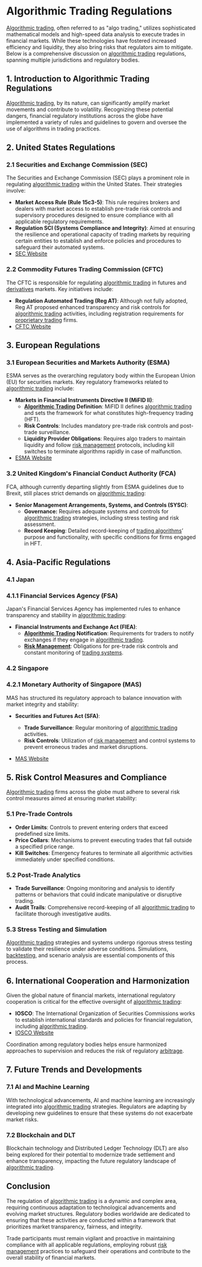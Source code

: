 # Algorithmic Trading Regulations

[Algorithmic trading](../a/algorithmic_trading.md), often referred to as "algo trading," utilizes sophisticated mathematical models and high-speed data analysis to execute trades in financial markets. While these technologies have fostered increased efficiency and liquidity, they also bring risks that regulators aim to mitigate. Below is a comprehensive discussion on [algorithmic trading](../a/algorithmic_trading.md) regulations, spanning multiple jurisdictions and regulatory bodies.

## 1. Introduction to Algorithmic Trading Regulations

[Algorithmic trading](../a/algorithmic_trading.md), by its nature, can significantly amplify market movements and contribute to volatility. Recognizing these potential dangers, financial regulatory institutions across the globe have implemented a variety of rules and guidelines to govern and oversee the use of algorithms in trading practices.

## 2. United States Regulations

### 2.1 Securities and Exchange Commission (SEC)

The Securities and Exchange Commission (SEC) plays a prominent role in regulating [algorithmic trading](../a/algorithmic_trading.md) within the United States. Their strategies involve:

- **Market Access Rule (Rule 15c3-5)**: This rule requires brokers and dealers with market access to establish pre-trade risk controls and supervisory procedures designed to ensure compliance with all applicable regulatory requirements.
- **Regulation SCI (Systems Compliance and Integrity)**: Aimed at ensuring the resilience and operational capacity of trading markets by requiring certain entities to establish and enforce policies and procedures to safeguard their automated systems.
- [SEC Website](https://www.sec.gov/)

### 2.2 Commodity Futures Trading Commission (CFTC)

The CFTC is responsible for regulating [algorithmic trading](../a/algorithmic_trading.md) in futures and [derivatives](../d/derivatives.md) markets. Key initiatives include:

- **Regulation Automated Trading (Reg AT)**: Although not fully adopted, Reg AT proposed enhanced transparency and risk controls for [algorithmic trading](../a/algorithmic_trading.md) activities, including registration requirements for [proprietary trading](../p/proprietary_trading.md) firms.
- [CFTC Website](https://www.cftc.gov/)

## 3. European Regulations

### 3.1 European Securities and Markets Authority (ESMA)

ESMA serves as the overarching regulatory body within the European Union (EU) for securities markets. Key regulatory frameworks related to [algorithmic trading](../a/algorithmic_trading.md) include:

- **Markets in Financial Instruments Directive II (MiFID II)**:
  - **[Algorithmic Trading](../a/algorithmic_trading.md) Definition**: MiFID II defines [algorithmic trading](../a/algorithmic_trading.md) and sets the framework for what constitutes high-frequency trading (HFT).
  - **Risk Controls**: Includes mandatory pre-trade risk controls and post-trade surveillance.
  - **Liquidity Provider Obligations**: Requires algo traders to maintain liquidity and follow [risk management](../r/risk_management.md) protocols, including kill switches to terminate algorithms rapidly in case of malfunction.
- [ESMA Website](https://www.esma.europa.eu/)

### 3.2 United Kingdom's Financial Conduct Authority (FCA)

FCA, although currently departing slightly from ESMA guidelines due to Brexit, still places strict demands on [algorithmic trading](../a/algorithmic_trading.md):

- **Senior Management Arrangements, Systems, and Controls (SYSC)**:
  - **Governance:** Requires adequate systems and controls for [algorithmic trading](../a/algorithmic_trading.md) strategies, including stress testing and risk assessment.
  - **Record Keeping**: Detailed record-keeping of [trading algorithms](../t/trading_algorithms.md)’ purpose and functionality, with specific conditions for firms engaged in HFT.

## 4. Asia-Pacific Regulations

### 4.1 Japan

### 4.1.1 Financial Services Agency (FSA)

Japan's Financial Services Agency has implemented rules to enhance transparency and stability in [algorithmic trading](../a/algorithmic_trading.md):

- **Financial Instruments and Exchange Act (FIEA)**:
  - **[Algorithmic Trading](../a/algorithmic_trading.md) Notification**: Requirements for traders to notify exchanges if they engage in [algorithmic trading](../a/algorithmic_trading.md).
  - **[Risk Management](../r/risk_management.md)**: Obligations for pre-trade risk controls and constant monitoring of [trading systems](../t/trading_systems.md).

### 4.2 Singapore

### 4.2.1 Monetary Authority of Singapore (MAS)

MAS has structured its regulatory approach to balance innovation with market integrity and stability:

- **Securities and Futures Act (SFA)**:
  - **Trade Surveillance**: Regular monitoring of [algorithmic trading](../a/algorithmic_trading.md) activities.
  - **Risk Controls**: Utilization of [risk management](../r/risk_management.md) and control systems to prevent erroneous trades and market disruptions.

- [MAS Website](https://www.mas.gov.sg/)

## 5. Risk Control Measures and Compliance

[Algorithmic trading](../a/algorithmic_trading.md) firms across the globe must adhere to several risk control measures aimed at ensuring market stability:

### 5.1 Pre-Trade Controls

- **Order Limits**: Controls to prevent entering orders that exceed predefined size limits.
- **Price Collars**: Mechanisms to prevent executing trades that fall outside a specified price range.
- **Kill Switches**: Emergency features to terminate all algorithmic activities immediately under specified conditions.

### 5.2 Post-Trade Analytics

- **Trade Surveillance**: Ongoing monitoring and analysis to identify patterns or behaviors that could indicate manipulative or disruptive trading.
- **Audit Trails**: Comprehensive record-keeping of all [algorithmic trading](../a/algorithmic_trading.md) to facilitate thorough investigative audits.

### 5.3 Stress Testing and Simulation

[Algorithmic trading](../a/algorithmic_trading.md) strategies and systems undergo rigorous stress testing to validate their resilience under adverse conditions. Simulations, [backtesting](../b/backtesting.md), and scenario analysis are essential components of this process.

## 6. International Cooperation and Harmonization

Given the global nature of financial markets, international regulatory cooperation is critical for the effective oversight of [algorithmic trading](../a/algorithmic_trading.md):

- **IOSCO**: The International Organization of Securities Commissions works to establish international standards and policies for financial regulation, including [algorithmic trading](../a/algorithmic_trading.md).
- [IOSCO Website](https://www.iosco.org/)

Coordination among regulatory bodies helps ensure harmonized approaches to supervision and reduces the risk of regulatory [arbitrage](../a/arbitrage.md).

## 7. Future Trends and Developments

### 7.1 AI and Machine Learning

With technological advancements, AI and machine learning are increasingly integrated into [algorithmic trading](../a/algorithmic_trading.md) strategies. Regulators are adapting by developing new guidelines to ensure that these systems do not exacerbate market risks.

### 7.2 Blockchain and DLT

Blockchain technology and Distributed Ledger Technology (DLT) are also being explored for their potential to modernize trade settlement and enhance transparency, impacting the future regulatory landscape of [algorithmic trading](../a/algorithmic_trading.md).

## Conclusion

The regulation of [algorithmic trading](../a/algorithmic_trading.md) is a dynamic and complex area, requiring continuous adaptation to technological advancements and evolving market structures. Regulatory bodies worldwide are dedicated to ensuring that these activities are conducted within a framework that prioritizes market transparency, fairness, and integrity.

Trade participants must remain vigilant and proactive in maintaining compliance with all applicable regulations, employing robust [risk management](../r/risk_management.md) practices to safeguard their operations and contribute to the overall stability of financial markets.